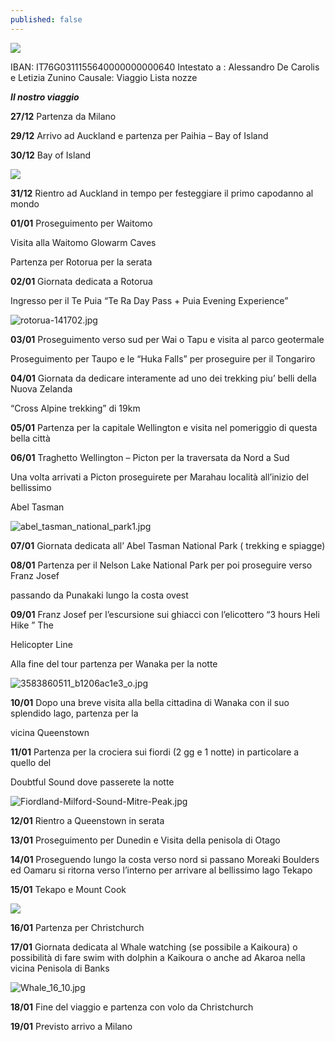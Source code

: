 ```yaml
---
published: false
---
```

![]({{site.baseurl}}/images/Foto%201%2B2.bmp)

IBAN: IT76G0311155640000000000640
Intestato a : Alessandro De Carolis e Letizia Zunino
Causale: Viaggio Lista nozze

_**Il nostro viaggio**_

									     
**27/12** Partenza da Milano

**29/12** Arrivo ad Auckland e partenza per Paihia – Bay of Island

**30/12** Bay of Island

![]({{site.baseurl}}/images/bay-of-islands-urupukapuka-island.jpg)

**31/12** Rientro ad Auckland in tempo per festeggiare il primo capodanno al mondo

**01/01** Proseguimento per Waitomo

Visita alla Waitomo Glowarm Caves
                
Partenza per Rotorua per la serata
                
**02/01** Giornata dedicata a Rotorua

Ingresso per il Te Puia  “Te Ra Day Pass +  Puia Evening Experience”

![rotorua-141702.jpg]({{site.baseurl}}/images/rotorua-141702.jpg)
                
**03/01** Proseguimento verso sud per Wai o Tapu e visita al  parco geotermale

Proseguimento per  Taupo  e le “Huka Falls” per proseguire per il Tongariro
                
**04/01** Giornata da dedicare interamente ad uno dei trekking  piu’ belli della Nuova Zelanda

“Cross Alpine trekking” di  19km
                
**05/01** Partenza per la capitale  Wellington e visita nel pomeriggio di questa bella città

**06/01** Traghetto Wellington – Picton per la  traversata da Nord a Sud

Una volta arrivati a Picton proseguirete per Marahau località all’inizio del bellissimo 		        

Abel Tasman

![abel_tasman_national_park1.jpg]({{site.baseurl}}/images/abel_tasman_national_park1.jpg)

**07/01** Giornata dedicata all’ Abel Tasman National Park ( trekking e spiagge)

**08/01** Partenza per il  Nelson Lake National Park per poi proseguire verso Franz Josef 			

passando da Punakaki lungo la costa ovest

**09/01** Franz Josef per l’escursione sui ghiacci con l’elicottero  “3 hours Heli Hike ” The 			

Helicopter Line 

Alla fine del tour partenza per Wanaka per la notte

![3583860511_b1206ac1e3_o.jpg]({{site.baseurl}}/images/3583860511_b1206ac1e3_o.jpg)

**10/01** Dopo una breve visita alla bella cittadina di Wanaka con il suo splendido lago, partenza per la 

vicina Queenstown

**11/01** Partenza per la crociera sui fiordi (2 gg e 1 notte) in particolare a quello del  			

Doubtful Sound dove passerete la notte

![Fiordland-Milford-Sound-Mitre-Peak.jpg]({{site.baseurl}}/images/Fiordland-Milford-Sound-Mitre-Peak.jpg)

**12/01**	Rientro a Queenstown in serata

**13/01**	Proseguimento per Dunedin e Visita della penisola di Otago

**14/01**	Proseguendo lungo la costa verso nord si passano Moreaki Boulders ed Oamaru si ritorna verso l’interno per arrivare al bellissimo lago Tekapo

**15/01**	Tekapo e Mount Cook

![]({{site.baseurl}}/images/Tekapo.jpg)

**16/01**	Partenza per Christchurch

**17/01**	Giornata dedicata al Whale watching (se possibile a Kaikoura) o possibilità di fare swim with dolphin a Kaikoura o anche ad  Akaroa nella vicina Penisola di Banks

![Whale_16_10.jpg]({{site.baseurl}}/images/Whale_16_10.jpg)

**18/01**	Fine del viaggio e partenza con volo da Christchurch 

**19/01**	Previsto arrivo a Milano
